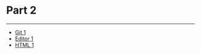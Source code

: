 # Part 2

---

* [Git 1](../../modules/git-1/README.md)
* [Editor 1](../../modules/editor-1/README.md)
* [HTML 1](../../modules/html-1/README.md)
